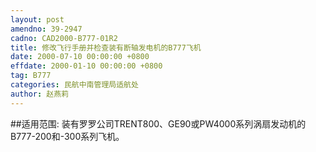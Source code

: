 ```yaml
---
layout: post
amendno: 39-2947
cadno: CAD2000-B777-01R2
title: 修改飞行手册并检查装有断轴发电机的B777飞机
date: 2000-07-10 00:00:00 +0800
effdate: 2000-01-10 00:00:00 +0800
tag: B777
categories: 民航中南管理局适航处
author: 赵燕莉
---
```


##适用范围:
装有罗罗公司TRENT800、GE90或PW4000系列涡扇发动机的B777-200和-300系列飞机。

